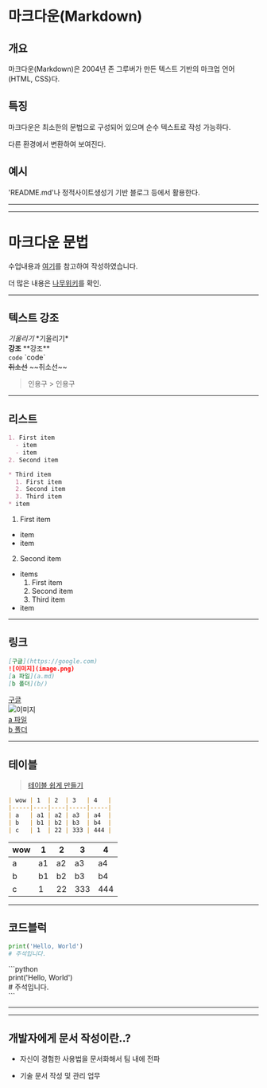 # 마크다운(Markdown)

## 개요

마크다운(Markdown)은 2004년 존 그루버가 만든 텍스트 기반의 마크업 언어(HTML, CSS)다.

## 특징

마크다운은 최소한의 문법으로 구성되어 있으며 순수 텍스트로 작성 가능하다.

다른 환경에서 변환하여 보여진다.

## 예시

'README.md'나 정적사이트생성기 기반 블로그 등에서 활용한다.

---
---

# 마크다운 문법

수업내용과 [여기](https://www.markdownguide.org/cheat-sheet/)를 참고하여 작성하였습니다.

더 많은 내용은 [나무위키](https://namu.wiki/w/%EB%82%98%EB%AC%B4%EC%9C%84%ED%82%A4%3A%EB%AC%B8%EB%B2%95%20%EB%8F%84%EC%9B%80%EB%A7%90)를 확인.

---

## 텍스트 강조

*기울리기* \*기울리기\*  
**강조** \*\*강조\*\*  
`code` \`code\`  
~~취소선~~ \~~취소선\~~
>인용구 > 인용구

---

## 리스트

```md
1. First item
  - item
  - item
2. Second item

* Third item
  1. First item
  2. Second item
  3. Third item
* item
```

1. First item
  - item
  - item
2. Second item

* items
  1. First item
  2. Second item
  3. Third item
* item
---

## 링크
```md
[구글](https://google.com)  
![이미지](image.png)
[a 파일](a.md)
[b 폴더](b/)
```
[구글](https://google.com/)  
![이미지](image.png)  
[a 파일](a.md)  
[b 폴더](b/)

---

## 테이블

> [테이블 쉽게 만들기](https://www.tablesgenerator.com/markdown_tables)

```md
| wow | 1  | 2  | 3   | 4   |
|-----|----|----|-----|-----|
| a   | a1 | a2 | a3  | a4  |
| b   | b1 | b2 | b3  | b4  |
| c   | 1  | 22 | 333 | 444 |
```

| wow | 1  | 2  | 3   | 4   |
|-----|----|----|-----|-----|
| a   | a1 | a2 | a3  | a4  |
| b   | b1 | b2 | b3  | b4  |
| c   | 1  | 22 | 333 | 444 |

---

## 코드블럭

```python
print('Hello, World')
# 주석입니다.
```

\```python  
print('Hello, World')  
\# 주석입니다.  
\```

---
---

## 개발자에게 문서 작성이란..?

- 자신이 경험한 사용법을 문서화해서 팀 내에 전파

- 기술 문서 작성 및 관리 업무